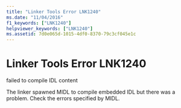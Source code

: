```yaml
---
title: "Linker Tools Error LNK1240"
ms.date: "11/04/2016"
f1_keywords: ["LNK1240"]
helpviewer_keywords: ["LNK1240"]
ms.assetid: 7d0e065d-1015-4df0-8370-79c3cf045e1c
---
```

# Linker Tools Error LNK1240

failed to compile IDL content

The linker spawned MIDL to compile embedded IDL but there was a problem. Check the errors specified by MIDL.